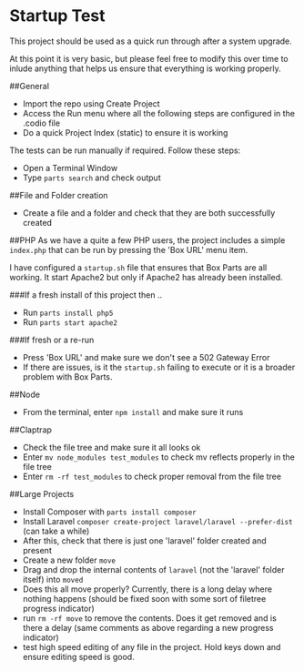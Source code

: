 # Startup Test
This project should be used as a quick run through after a system upgrade. 

At this point it is very basic, but please feel free to modify this over time to inlude anything that helps us ensure that everything is working properly.

##General

- Import the repo using Create Project
- Access the Run menu where all the following steps are configured in the .codio file
- Do a quick Project Index (static) to ensure it is working

The tests can be run manually if required. Follow these steps:

- Open a Terminal Window
- Type `parts search` and check output

##File and Folder creation

- Create a file and a folder and check that they are both successfully created


##PHP
As we have a quite a few PHP users, the project includes a simple `index.php` that can be run by pressing the 'Box URL' menu item.

I have configured a `startup.sh` file that ensures that Box Parts are all working. It start Apache2 but only if Apache2 has already been installed.

###If a fresh install of this project then ..
- Run `parts install php5`
- Run `parts start apache2`

###If fresh or a re-run
- Press 'Box URL' and make sure we don't see a 502 Gateway Error
- If there are issues, is it the `startup.sh` failing to execute or it is a broader problem with Box Parts.

##Node

- From the terminal, enter `npm install` and make sure it runs


##Claptrap

- Check the file tree and make sure it all looks ok
- Enter `mv node_modules test_modules` to check mv reflects properly in the file tree
- Enter `rm -rf test_modules` to check proper removal from the file tree

##Large Projects

- Install Composer with `parts install composer`
- Install Laravel `composer create-project laravel/laravel --prefer-dist` (can take a while)
- After this, check that there is just one 'laravel' folder created and present
- Create a new folder `move`
- Drag and drop the internal contents of `laravel` (not the 'laravel' folder itself) into `moved`
- Does this all move properly? Currently, there is a long delay where nothing happens (should be fixed soon with some sort of filetree progress indicator)
- run `rm -rf move` to remove the contents. Does it get removed and is there a delay (same comments as above regarding a new progress indicator)
- test high speed editing of any file in the project. Hold keys down and ensure editing speed is good.


